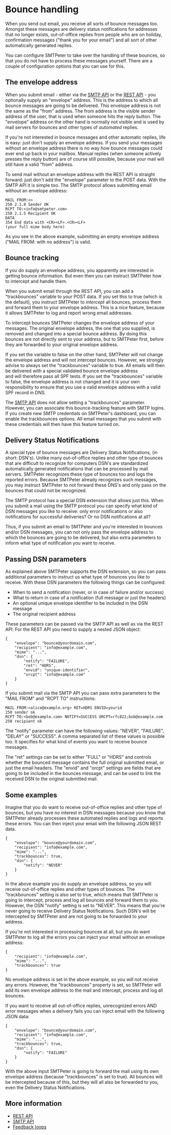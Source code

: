 # Bounce handling

When you send out email, you receive all sorts of bounce messages too.
Amongst these messages are delivery status notifications for addresses that
no longer exists, out-of-office replies from people who are on holiday,
confirmation messages ("thank you for your email") and all sort of 
other automatically generated replies.

You can configure SMTPeter to take over the handling of these bounces, so
that you do not have to process these messages yourself. There are a couple
of configuration options that you can use for this.

## The envelope address

When you submit email - either via the [SMTP API](smtp-api) or the 
[REST API](rest-api) - you optionally supply an "envelope" address. This
is the address to which all bounce messages are going to be delivered. 
This envelope address is not the same as the "from" address. The 
from address is the visible sender address of the user, that is used 
when someone hits the reply button. The "envelope" address on the other
hand is normally not visible and is used by mail servers for bounces 
and other types of _automated_ replies.

If you're not interested in bounce messages and other automatic replies, 
life is easy: just don't supply an envelope address. If you send your 
messages without an envelope address there is no way how bounce messages 
could ever end up back in your mailbox. Manual replies (when someone actively 
presses the reply button) are of course still possible, because your mail 
will still have a valid "from" address.

To send mail without an envelope address with the REST API is straight 
forward: just don't add the "envelope" parameter to the POST data. With 
the SMTP API it is simple too. The SMTP protocol allows submitting email 
without an envelope address:

````
MAIL FROM:<>
250 2.1.0 Sender OK
RCPT TO:<info@smtpeter.com>
250 2.1.5 Recipient OK
DATA
354 End data with <CR><LF>.<CR><LF>
(your full mime body here)
````

As you see in the above example, submitting an empty envelope address 
("MAIL FROM: with no address") is valid.

## Bounce tracking

If you _do_ supply an envelope address, you apparently are interested
in getting bounce information. But even then you can instruct SMTPeter how to intercept 
and handle them.

When you submit email through the REST API, you can add a "trackbounces"
variable to your POST data. If you set this to true (which is the default), 
you instruct SMTPeter to _intercept_ all bounces, process them and 
forward them to your envelope address. This is a nice feature, because it
allows SMTPeter to log and report wrong email addresses.

To intercept bounces SMTPeter changes the envelope address of your
messages. The original envelope address, the one that you supplied, is
removed and changed into a special bounce address. By doing this  
bounces are not directly sent to your address, but to SMTPeter first, 
before they are forwarded to your original envelope address.

If you set the variable to false on the other hand, SMTPeter will not 
change the envelope address and will not intercept bounces. However, we 
strongly advise to always set the "trackbounces" variable to true. All 
emails will then be delivered with a special validated bounce envelope address  
and will therefore pass all SPF tests. If you set the "trackbounces" 
variable to false, the envelope address is not changed and it is your 
own responsibility to ensure that you use a valid envelope address with 
a valid SPF record in DNS.

The [SMTP API](smtp-api) does not allow setting a "trackbounces" parameter.
However, you can associate this bounce-tracking feature with SMTP logins.
If you create new SMTP credentials on SMTPeter's dashboard, you can
enable the trackbounces options. All email messages that you submit
with these credentials will then have this feature turned on.


## Delivery Status Notifications

A special type of bounce messages are Delivery Status Notifications,
(in short: DSN's). Unlike many out-of-office replies and other type of
bounces that are difficult to recognize for computers DSN's are 
standardized automatically generated notifications that can be processed 
by mail servers. SMTPeter recognizes these type of bounces too and logs 
the reported errors. Because SMTPeter already recognizes such messages, 
you may instruct SMTPeter to not forward these DNS's and only pass on 
the bounces that could not be recognized. 

The SMTP protocol has a special DSN extension that allows just this. When
you submit a mail using the SMTP protocol you can specify what kind of DSN
messages you like to receive: only error notifications or also notifications
for successful deliveries? Or no DSN notifications at all?

Thus, if you submit an email to SMTPeter and you're interested in bounces 
and/or DSN messages, you can not only pass the envelope address to which 
the bounces are going to be delivered, but also extra parameters to inform 
what type of notification you want to receive.


## Passing DSN parameters

As explained above SMTPeter supports the DSN extension, so you can pass
additional parameters to instruct us what type of bounces you like
to receive. With these DSN parameters the following things can be configured:

- When to send a notification (never, or in case of failure and/or success)
- What to return in case of a notification (full message or just the headers)
- An optional unique envelope identifier to be included in the DSN message
- The original recipient address

These parameters can be passed via the SMTP API as well as via the REST
API. For the REST API you need to supply a nested JSON object:

````
{
    "envelope": "bounce@yourdomain.com",
    "recipient": "info@example.com",
    "mime": "...",
    "dsn": {
        "notify": "FAILURE",
        "ret": "HDRS",
        "envid": "unique-identifier",
        "orcpt": "info@example.com"
    }
}
````

If you submit mail via the SMTP API you can pass extra parameters to
the "MAIL FROM" and "RCPT TO" instructions:

````
MAIL FROM:<alice@example.org> RET=HDRS ENVID=yourid
250 sender ok
RCPT TO:<bob@example.com> NOTIFY=SUCCESS ORCPT=rfc822;bob@example.com
250 recipient ok
````

The "notify" parameter can have the following values: "NEVER", "FAILURE",
"DELAY" or "SUCCESS". A comma separated list of these values is possible 
too. It specifies for what kind of events you want to receive bounce messages.

The "ret" settings can be set to either "FULL" or "HDRS" and controls
whether the bounced message contains the full original submitted email,
or just the email headers. The "envid" and "orcpt" settings are fields 
that are going to be included in the bounces message, and can be used to 
link the received DSN to the original submitted mail.


## Some examples

Imagine that you do want to receive out-of-office replies and other type
of bounces, but you have no interest in DSN messages because you know that 
SMTPeter already processes these automated replies and logs and reports 
these errors. You can then inject your email with the following JSON REST data.

````
{
    "envelope": "bounce@yourdomain.com",
    "recipient": "info@example.com",
    "mime": "...",
    "trackbounces": true,
    "dsn": {
        "notify": "NEVER"
    }
}
````

In the above example you do supply an envelope address, so you will receive
out-of-office replies and other types of bounces. The "trackbounces"
setting is also set to true, which means that SMTPeter is going to intercept,
process and log all bounces and forward them to you. However, the DSN
"notify" setting is set to "NEVER". This means that you're never going
to receive Delivery Status Notifications. Such DSN's will be intercepted
by SMTPeter and are not going to be forwarded to your address.

If you're not interested in processing bounces at all, but you do want 
SMTPeter to log all the errors you can inject your email without an 
envelope address:

````
{
    "recipient": "info@example.com",
    "mime": "...",
    "trackbounces": true
}
````

No envelope address is set in the above example, so you will not receive
any errors. However, the "trackbounces" property is set, so SMTPeter 
will add its own envelope address to the mail and intercept, process
and log all bounces.

If you want to receive all out-of-office replies, unrecognized errors 
AND error messages when a delivery fails you can inject email with the
following JSON data:

````
{
    "envelope": "bounce@yourdomain.com",
    "recipient": "info@example.com",
    "mime": "...",
    "trackbounces": true,
    "dsn": {
        "notify": "FAILURE"
    }
}
````

With the above input SMTPeter is going to forward the mail using its
own envelope address (because "trackbounces" is set to true). All bounces
will be intercepted because of this, but they will all also be forwarded
to you, even the Delivery Status Notifications.

## More information

* [REST API](./rest-api)
* [SMTP API](./smtp-api)
* [Feedback loops](./feedback-loops)
